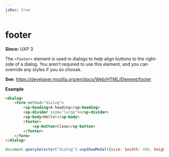 ```yaml
---
jsDoc: true
---
```

# footer

**Since:** UXP 3

The `<footer>` element is used in dialogs to help align buttons to the right-side of a dialog. You aren't required to use this element, and you can override any styles if you so choose.

**See**: https://developer.mozilla.org/en/docs/Web/HTML/Element/footer

**Example**

```html
<dialog>
    <form method="dialog">
        <sp-heading>A heading</sp-heading>
        <sp-divider size="large"></sp-divider>
        <sp-body>Hello!</sp-body>
        <footer>
            <sp-button>Close</sp-button>
        </footer>
    </form>
</dialog>
```

```js
document.querySelector("dialog").uxpShowModal({size: {width: 480, height: 360}});
```
